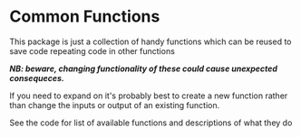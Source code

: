# Common Functions

This package is just a collection of handy functions which can be reused to save code repeating code in other functions

***NB: beware, changing functionality of these could cause unexpected consequeces.***

If you need to expand on it's probably best to create a new function rather than change the inputs or output of an existing function.


See the code for list of available functions and descriptions of what they do

